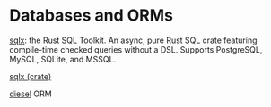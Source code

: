 # Databases and ORMs

[sqlx]( https://github.com/launchbadge/sqlx ): the Rust SQL Toolkit. An async, pure Rust SQL crate featuring compile-time checked queries without a DSL. Supports PostgreSQL, MySQL, SQLite, and MSSQL.

[sqlx (crate)]( https://lib.rs/crates/sqlx )

[diesel]( https://lib.rs/crates/diesel ) ORM